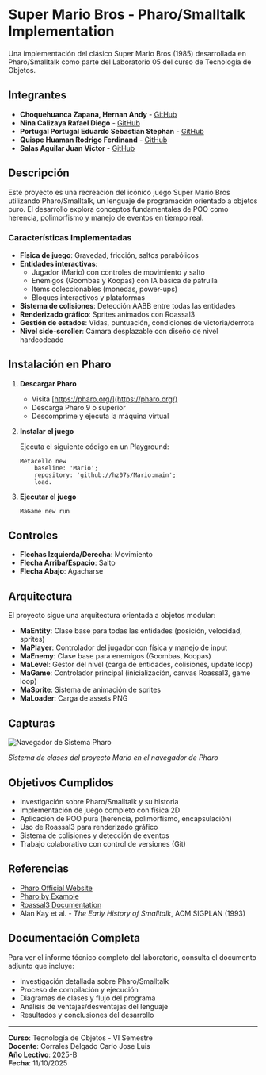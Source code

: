 # Super Mario Bros - Pharo/Smalltalk Implementation

Una implementación del clásico Super Mario Bros (1985) desarrollada en Pharo/Smalltalk como parte del Laboratorio 05 del curso de Tecnología de Objetos.

## Integrantes

- **Choquehuanca Zapana, Hernan Andy** - [GitHub](https://github.com/hz07s/teo/tree/main/lab05)
- **Nina Calizaya Rafael Diego**   - [GitHub](https://github.com/drn2512/teo/tree/main/lab05)
- **Portugal Portugal Eduardo Sebastian Stephan** - [GitHub](https://github.com/Eduardo-P/teo/tree/main/lab05)
- **Quispe Huaman Rodrigo Ferdinand** - [GitHub](https://github.com/rodrigo18122022/teo/tree/main/lab05)
- **Salas Aguilar Juan Victor**  - [GitHub](https://github.com/salasvictor22/TeoLab/tree/main/lab05)

## Descripción

Este proyecto es una recreación del icónico juego Super Mario Bros utilizando Pharo/Smalltalk, un lenguaje de programación orientado a objetos puro. El desarrollo explora conceptos fundamentales de POO como herencia, polimorfismo y manejo de eventos en tiempo real.

### Características Implementadas

- **Física de juego**: Gravedad, fricción, saltos parabólicos
- **Entidades interactivas**: 
  - Jugador (Mario) con controles de movimiento y salto
  - Enemigos (Goombas y Koopas) con IA básica de patrulla
  - Items coleccionables (monedas, power-ups)
  - Bloques interactivos y plataformas
- **Sistema de colisiones**: Detección AABB entre todas las entidades
- **Renderizado gráfico**: Sprites animados con Roassal3
- **Gestión de estados**: Vidas, puntuación, condiciones de victoria/derrota
- **Nivel side-scroller**: Cámara desplazable con diseño de nivel hardcodeado

## Instalación en Pharo

1. **Descargar Pharo**
   - Visita [https://pharo.org/](https://pharo.org/)
   - Descarga Pharo 9 o superior
   - Descomprime y ejecuta la máquina virtual

2. **Instalar el juego**
   
   Ejecuta el siguiente código en un Playground:
   
   ```smalltalk
   Metacello new
       baseline: 'Mario';
       repository: 'github://hz07s/Mario:main';
       load.
   ```

3. **Ejecutar el juego**
   
   ```smalltalk
   MaGame new run
   ```

## Controles

- **Flechas Izquierda/Derecha**: Movimiento
- **Flecha Arriba/Espacio**: Salto
- **Flecha Abajo**: Agacharse

## Arquitectura

El proyecto sigue una arquitectura orientada a objetos modular:

- **MaEntity**: Clase base para todas las entidades (posición, velocidad, sprites)
- **MaPlayer**: Controlador del jugador con física y manejo de input
- **MaEnemy**: Clase base para enemigos (Goombas, Koopas)
- **MaLevel**: Gestor del nivel (carga de entidades, colisiones, update loop)
- **MaGame**: Controlador principal (inicialización, canvas Roassal3, game loop)
- **MaSprite**: Sistema de animación de sprites
- **MaLoader**: Carga de assets PNG

## Capturas

![Navegador de Sistema Pharo](https://user-images.githubusercontent.com/10532890/78724964-7ea42600-78fc-11ea-9ddd-42057e69542c.png)

*Sistema de clases del proyecto Mario en el navegador de Pharo*

## Objetivos Cumplidos

-  Investigación sobre Pharo/Smalltalk y su historia
-  Implementación de juego completo con física 2D
-  Aplicación de POO pura (herencia, polimorfismo, encapsulación)
-  Uso de Roassal3 para renderizado gráfico
-  Sistema de colisiones y detección de eventos
-  Trabajo colaborativo con control de versiones (Git)

## Referencias

- [Pharo Official Website](https://pharo.org)
- [Pharo by Example](https://books.pharo.org/pharo-by-example/)
- [Roassal3 Documentation](https://github.com/ObjectProfile/Roassal3)
- Alan Kay et al. - *The Early History of Smalltalk*, ACM SIGPLAN (1993)

## Documentación Completa

Para ver el informe técnico completo del laboratorio, consulta el documento adjunto que incluye:
- Investigación detallada sobre Pharo/Smalltalk
- Proceso de compilación y ejecución
- Diagramas de clases y flujo del programa
- Análisis de ventajas/desventajas del lenguaje
- Resultados y conclusiones del desarrollo

---

**Curso**: Tecnología de Objetos - VI Semestre  
**Docente**: Corrales Delgado Carlo Jose Luis  
**Año Lectivo**: 2025-B  
**Fecha**: 11/10/2025
